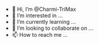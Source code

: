 - 👋 Hi, I’m @Charmi-TriMax
- 👀 I’m interested in ...
- 🌱 I’m currently learning ...
- 💞️ I’m looking to collaborate on ...
- 📫 How to reach me ...

<!---
Charmi-TriMax/Charmi-TriMax is a ✨ special ✨ repository because its `README.md` (this file) appears on your GitHub profile.
You can click the Preview link to take a look at your changes.
--->
